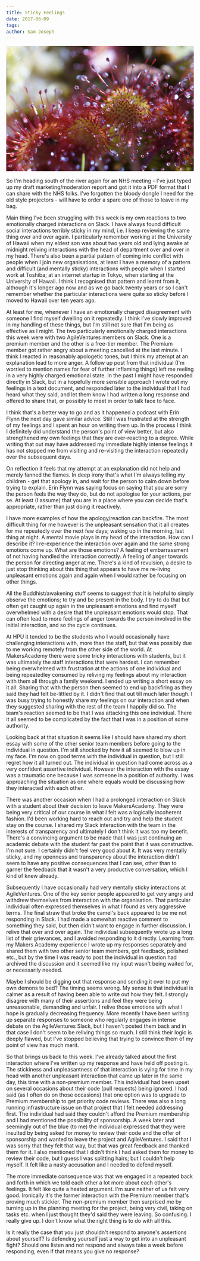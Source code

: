 ```yaml
---
title: Sticky Feelings
date: 2017-06-09
tags: 
author: Sam Joseph
---
```


![sticky](/images/sticky.jpg)

So I'm heading south of the river again for an NHS meeting - I've just typed up my draft marketing/moderation report and got it into a PDF format that I can share with the NHS folks.  I've forgotten the bloody dongle I need for the old style projectors - will have to order a spare one of those to leave in my bag.

Main thing I've been struggling with this week is my own reactions to two emotionally charged interactions on Slack. I have always found difficult social interactions terribly sticky in my mind, i.e. I keep reviewing the same thing over and over again.  I particularly remember working at the University of Hawaii when my eldest son was about two years old and lying awake at midnight reliving interactions with the head of department over and over in my head.  There's also been a partial pattern of coming into conflict with people when I join new organisations, at least I have a memory of a pattern and difficult (and mentally sticky) interactions with people when I started work at Toshiba; at an internet startup in Tokyo, when starting at the University of Hawaii.  I think I recognised that pattern and learnt from it, although it's longer ago now and as we go back twenty years or so I can't remember whether the particular interactions were quite so sticky before I moved to Hawaii over ten years ago.

At least for me, whenever I have an emotionally charged disagreement with someone I find myself dwelling on it repeatedly.  I think I've slowly improved in my handling of these things, but I'm still not sure that I'm being as effective as I might.  The two particularly emotionally charged interactions this week were with two AgileVentures members on Slack.  One is a premium member and the other is a free-tier member.  The Premium member got rather angry about a meeting cancelled at the last minute.  I think I reacted in reasonably apologetic tones, but I think my attempt at an explanation lead to more anger.  A follow up post from that individual (I'm worried to mention names for fear of further inflaming things) left me reeling in a very highly charged emotional state.  In the past I might have responded directly in Slack, but in a hopefully more sensible approach I wrote out my feelings in a text document, and responded later to the individual that I had heard what they said, and let them know I had written a long response and offered to share that, or possibly to meet in order to talk face to face.

I think that's a better way to go and as it happened a podcast with Erin Flynn the next day gave similar advice.  Still I was frustrated at the strength of my feelings and I spent an hour on writing them up.  In the process I think I definitely did understand the person's point of view better, but also strengthened my own feelings that they are over-reacting to a degree.  While writing that out may have addressed my immediate highly intense feelings it has not stopped me from visiting and re-visiting the interaction repeatedly over the subsequent days.

On reflection it feels that my attempt at an explanation did not help and merely fanned the flames.  In deep irony that's what I'm always telling my children - get that apology in, and wait for the person to calm down before trying to explain.  Erin Flynn was saying focus on saying that you are sorry the person feels the way they do, but do not apologise for your actions, per se.  At least (I assume) that you are in a place where you can decide that's appropriate, rather than just doing it reactively.

I have more examples of how the apology/reaction can backfire.  The most difficult thing for me however is the unpleasant sensation that it all creates for me repeatedly over the next few days;  waking up in the morning, last thing at night.  A mental movie plays in my head of the interaction.  How can I describe it? I re-experience the interaction over again and the same strong emotions come up.  What are those emotions?  A feeling of embarrassment of not having handled the interaction correctly.  A feeling of anger towards the person for directing anger at me.  There's a kind of revulsion, a desire to just stop thinking about this thing that appears to have me re-living unpleasant emotions again and again when I would rather be focusing on other things.

All the Buddhist/awakening stuff seems to suggest that it is helpful to simply observe the emotions; to try and be present in the body. I try to do that but often get caught up again in the unpleasant emotions and find myself overwhelmed with a desire that the unpleasant emotions would stop.  That can often lead to more feelings of anger towards the person involved in the initial interaction, and so the cycle continues.

At HPU it tended to be the students who I would occasionally have challenging interactions with, more than the staff, but that was possibly due to me working remotely from the other side of the world.  At MakersAcademy there were some tricky interactions with students, but it was ultimately the staff interactions that were hardest.  I can remember being overwhelmed with frustration at the actions of one individual and being repeatedley consumed by reliving my feelings about my interaction with them all through a family weekend. I ended up writing a short essay on it all.  Sharing that with the person then seemed to end up backfiring as they said they had felt be-littled by it.  I didn't find that out till much later though.  I was busy trying to honestly share my feelings on our interaction and when they suggested sharing with the rest of the team I happily did so.  The team's reaction seemed to be that I was attacking this one individual.  There it all seemed to be complicated by the fact that I was in a position of some authority.

Looking back at that situation it seems like I should have shared my short essay with some of the other senior team members before going to the individual in question.  I'm still shocked by how it all seemed to blow up in my face.  I'm now on good terms with the individual in question, but I still regret how it all turned out.  The individual in question had come across as a very confident assertive individual.  However the interaction with the essay was a traumatic one because I was someone in a position of authority.  I was approaching the situation as one where equals would be discussing how they interacted with each other.

There was another occasion when I had a prolonged interaction on Slack with a student about their decision to leave MakersAcademy.  They were being very critical of our course in what I felt was a logically incoherent fashion.  I'd been working hard to reach out and try and help the student stay on the course.  I shared my Slack interaction with the team in the interests of transparency and ultimately I don't think it was too my benefit.  There's a convincing argument to be made that I was just continuing an academic debate with the student far past the point that it was constructive.  I'm not sure.  I certainly didn't feel very good about it.  It was very mentally sticky, and my openness and transparency about the interaction didn't seem to have any positive consequences that I can see, other than to garner the feedback that it wasn't a very productive conversation, which I kind of knew already.

Subsequently I have occasionally had very mentally sticky interactions at AgileVentures.  One of the key senior people appeared to get very angry and withdrew themselves from interaction with the organisation.  That particular individual often expressed themselves in what I found as very aggressive terms.  The final straw that broke the camel's back appeared to be me not responding in Slack. I had made a somewhat reactive comment to something they said, but then didn't want to engage in further discussion.  I relive that over and over again.  The individual subsequently wrote up a long list of their grievances, and I avoided responding to it directly.  Learning from my Makers Academy experience I wrote up my responses separately and shared them with two other senior team members, got feedback, polished etc., but by the time I was ready to post the individual in question had archived the discussion and it seemed like my input wasn't being waited for, or necessarily needed.

Maybe I should be digging out that response and sending it over to put my own demons to bed?  The timing seems wrong.  My sense is that individual is calmer as a result of having been able to write out how they felt.  I strongly disagree with many of their assertions and feel they were being unreasonable, demanding and unfair.  I relive those emotions with what I hope is gradually decreasing frequency.  More recently I have been writing up separate responses to someone who regularly engages in intense debate on the AgileVentures Slack, but I haven't posted them back and in that case I don't seem to be reliving things so much.  I still think their logic is deeply flawed, but I've stopped believing that trying to convince them of my point of view has much merit.

So that brings us back to this week.  I've already talked about the first interaction where I've written up my response and have held off posting it.  The stickiness and unpleasantness of that interaction is vying for time in my head with another unpleasant interaction that came up later in the same day, this time with a non-premium member.  This individual had been upset on several occasions about their code (pull requests) being ignored.  I had said (as I often do on those occasions) that one option was to upgrade to Premium membership to get priority code reviews.  There was also a long running infrastructure issue on that project that I felt needed addressing first.  The individual had said they couldn't afford the Premium membership and I had mentioned the possibility of sponsorship.  A week later and seemingly out of the blue (to me) the individual expressed that they were insulted by being asked for money to review their code and the offer of sponsorship and wanted to leave the project and AgileVentures.  I said that I was sorry that they felt that way, but that was great feedback and thanked them for it.  I also mentioned that I didn't think I had asked them for money to review their code, but I guess I was splitting hairs; but I couldn't help myself.  It felt like a nasty accusation and I needed to defend myself.

The more immediate consequence was that we engaged in a repeated back and forth in which we told each other a lot more about each other's feelings.  It felt like quite a heated argument.  I'm sure neither of us felt very good.  Ironically it's the former interaction with the Premium member that's proving much stickier.  The non-premium member then surprised me by turning up in the planning meeting for the project, being very civil, taking on tasks etc. when I just thought they'd said they were leaving.  So confusing.  I really give up. I don't know what the right thing is to do with all this.

Is it really the case that you just shouldn't respond to anyone's assertions about yourself?  Is defending yourself just a way to get into an unpleasant fight?  Should one listen and not respond and always take a week before responding, even if that means you give no response?
